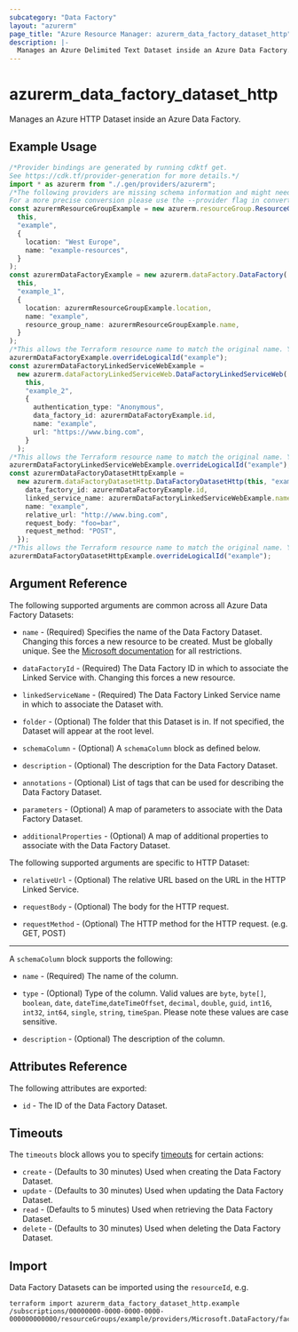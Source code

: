 ```yaml
---
subcategory: "Data Factory"
layout: "azurerm"
page_title: "Azure Resource Manager: azurerm_data_factory_dataset_http"
description: |-
  Manages an Azure Delimited Text Dataset inside an Azure Data Factory.
---
```


# azurerm\_data\_factory\_dataset\_http

Manages an Azure HTTP Dataset inside an Azure Data Factory.

## Example Usage

```typescript
/*Provider bindings are generated by running cdktf get.
See https://cdk.tf/provider-generation for more details.*/
import * as azurerm from "./.gen/providers/azurerm";
/*The following providers are missing schema information and might need manual adjustments to synthesize correctly: azurerm.
For a more precise conversion please use the --provider flag in convert.*/
const azurermResourceGroupExample = new azurerm.resourceGroup.ResourceGroup(
  this,
  "example",
  {
    location: "West Europe",
    name: "example-resources",
  }
);
const azurermDataFactoryExample = new azurerm.dataFactory.DataFactory(
  this,
  "example_1",
  {
    location: azurermResourceGroupExample.location,
    name: "example",
    resource_group_name: azurermResourceGroupExample.name,
  }
);
/*This allows the Terraform resource name to match the original name. You can remove the call if you don't need them to match.*/
azurermDataFactoryExample.overrideLogicalId("example");
const azurermDataFactoryLinkedServiceWebExample =
  new azurerm.dataFactoryLinkedServiceWeb.DataFactoryLinkedServiceWeb(
    this,
    "example_2",
    {
      authentication_type: "Anonymous",
      data_factory_id: azurermDataFactoryExample.id,
      name: "example",
      url: "https://www.bing.com",
    }
  );
/*This allows the Terraform resource name to match the original name. You can remove the call if you don't need them to match.*/
azurermDataFactoryLinkedServiceWebExample.overrideLogicalId("example");
const azurermDataFactoryDatasetHttpExample =
  new azurerm.dataFactoryDatasetHttp.DataFactoryDatasetHttp(this, "example_3", {
    data_factory_id: azurermDataFactoryExample.id,
    linked_service_name: azurermDataFactoryLinkedServiceWebExample.name,
    name: "example",
    relative_url: "http://www.bing.com",
    request_body: "foo=bar",
    request_method: "POST",
  });
/*This allows the Terraform resource name to match the original name. You can remove the call if you don't need them to match.*/
azurermDataFactoryDatasetHttpExample.overrideLogicalId("example");

```

## Argument Reference

The following supported arguments are common across all Azure Data Factory Datasets:

*   `name` - (Required) Specifies the name of the Data Factory Dataset. Changing this forces a new resource to be created. Must be globally unique. See the [Microsoft documentation](https://docs.microsoft.com/azure/data-factory/naming-rules) for all restrictions.

*   `dataFactoryId` - (Required) The Data Factory ID in which to associate the Linked Service with. Changing this forces a new resource.

*   `linkedServiceName` - (Required) The Data Factory Linked Service name in which to associate the Dataset with.

*   `folder` - (Optional) The folder that this Dataset is in. If not specified, the Dataset will appear at the root level.

*   `schemaColumn` - (Optional) A `schemaColumn` block as defined below.

*   `description` - (Optional) The description for the Data Factory Dataset.

*   `annotations` - (Optional) List of tags that can be used for describing the Data Factory Dataset.

*   `parameters` - (Optional) A map of parameters to associate with the Data Factory Dataset.

*   `additionalProperties` - (Optional) A map of additional properties to associate with the Data Factory Dataset.

The following supported arguments are specific to HTTP Dataset:

*   `relativeUrl` - (Optional) The relative URL based on the URL in the HTTP Linked Service.

*   `requestBody` - (Optional) The body for the HTTP request.

*   `requestMethod` - (Optional) The HTTP method for the HTTP request. (e.g. GET, POST)

***

A `schemaColumn` block supports the following:

*   `name` - (Required) The name of the column.

*   `type` - (Optional) Type of the column. Valid values are `byte`, `byte[]`, `boolean`, `date`, `dateTime`,`dateTimeOffset`, `decimal`, `double`, `guid`, `int16`, `int32`, `int64`, `single`, `string`, `timeSpan`. Please note these values are case sensitive.

*   `description` - (Optional) The description of the column.

## Attributes Reference

The following attributes are exported:

* `id` - The ID of the Data Factory Dataset.

## Timeouts

The `timeouts` block allows you to specify [timeouts](https://www.terraform.io/language/resources/syntax#operation-timeouts) for certain actions:

* `create` - (Defaults to 30 minutes) Used when creating the Data Factory Dataset.
* `update` - (Defaults to 30 minutes) Used when updating the Data Factory Dataset.
* `read` - (Defaults to 5 minutes) Used when retrieving the Data Factory Dataset.
* `delete` - (Defaults to 30 minutes) Used when deleting the Data Factory Dataset.

## Import

Data Factory Datasets can be imported using the `resourceId`, e.g.

```shell
terraform import azurerm_data_factory_dataset_http.example /subscriptions/00000000-0000-0000-0000-000000000000/resourceGroups/example/providers/Microsoft.DataFactory/factories/example/datasets/example
```
